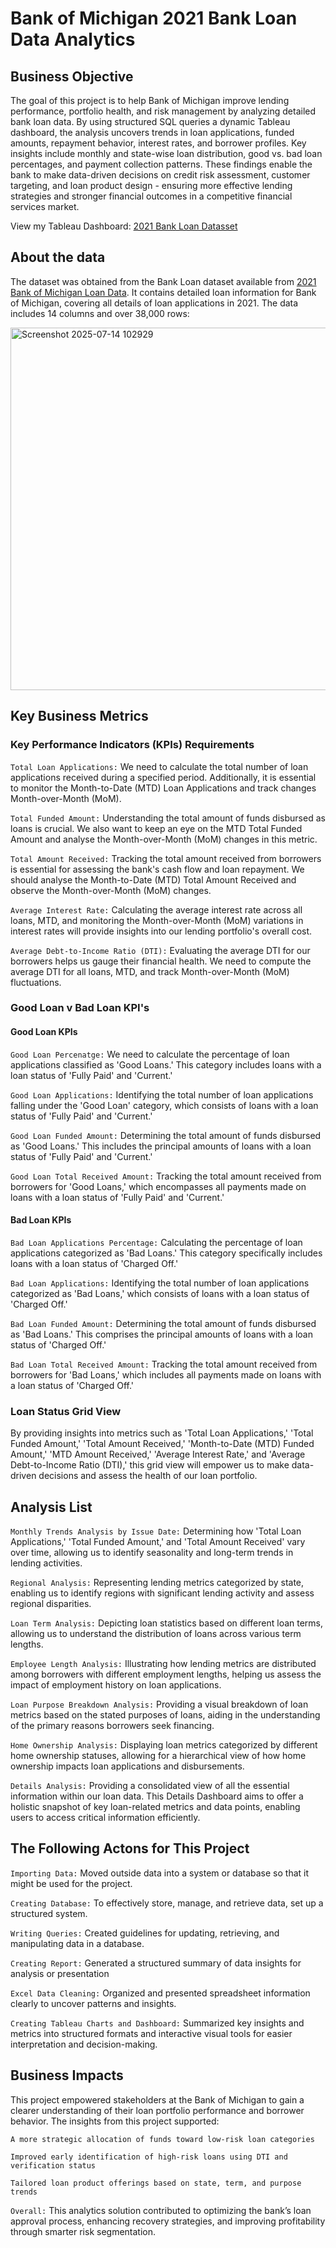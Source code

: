 # Bank of Michigan 2021 Bank Loan Data Analytics
## Business Objective
The goal of this project is to help Bank of Michigan improve lending performance, portfolio health, and risk management by analyzing detailed bank loan data. By using structured SQL queries a dynamic Tableau dashboard, the analysis uncovers trends in loan applications, funded amounts, repayment behavior, interest rates, and borrower profiles. Key insights include monthly and state-wise loan distribution, good vs. bad loan percentages, and payment collection patterns. These findings enable the bank to make data-driven decisions on credit risk assessment, customer targeting, and loan product design - ensuring more effective lending strategies and stronger financial outcomes in a competitive financial services market.

View my Tableau Dashboard: [2021 Bank Loan Datasset](https://public.tableau.com/views/BankLoanWorkbook_Incomplete/Details?:language=en-US&:sid=&:redirect=auth&:display_count=n&:origin=viz_share_link)
## About the data 
The dataset was obtained from the Bank Loan dataset available from [2021 Bank of Michigan Loan Data](https://drive.google.com/file/d/1WNlzRVDZ2rKdiwpGUFBSuGA50EsI-j2v/view?usp=sharing). It contains detailed loan information for Bank of Michigan, covering all details of loan applications in 2021. The data includes 14 columns and over 38,000 rows:

<img width="912" height="580" alt="Screenshot 2025-07-14 102929" src="https://github.com/user-attachments/assets/fafccc33-d21d-4541-9dd8-02812319e622" />

## Key Business Metrics 
### Key Performance Indicators (KPIs) Requirements 
`Total Loan Applications:` We need to calculate the total number of loan applications received during a specified period. Additionally, it is essential to monitor the Month-to-Date (MTD) Loan Applications and track changes Month-over-Month (MoM).

`Total Funded Amount:` Understanding the total amount of funds disbursed as loans is crucial. We also want to keep an eye on the MTD Total Funded Amount and analyse the Month-over-Month (MoM) changes in this metric.

`Total Amount Received:` Tracking the total amount received from borrowers is essential for assessing the bank's cash flow and loan repayment. We should analyse the Month-to-Date (MTD) Total Amount Received and observe the Month-over-Month (MoM) changes.

`Average Interest Rate:` Calculating the average interest rate across all loans, MTD, and monitoring the Month-over-Month (MoM) variations in interest rates will provide insights into our lending portfolio's overall cost.


`Average Debt-to-Income Ratio (DTI):` Evaluating the average DTI for our borrowers helps us gauge their financial health. We need to compute the average DTI for all loans, MTD, and track Month-over-Month (MoM) fluctuations.

### Good Loan v Bad Loan KPI's
#### Good Loan KPIs
`Good Loan Percenatge:` We need to calculate the percentage of loan applications classified as 'Good Loans.' This category includes loans with a loan status of 'Fully Paid' and 'Current.'

`Good Loan Applications:` Identifying the total number of loan applications falling under the 'Good Loan' category, which consists of loans with a loan status of 'Fully Paid' and 'Current.'

`Good Loan Funded Amount:` Determining the total amount of funds disbursed as 'Good Loans.' This includes the principal amounts of loans with a loan status of 'Fully Paid' and 'Current.'

`Good Loan Total Received Amount:`  Tracking the total amount received from borrowers for 'Good Loans,' which encompasses all payments made on loans with a loan status of 'Fully Paid' and 'Current.'

#### Bad Loan KPIs
`Bad Loan Applications Percentage:` Calculating the percentage of loan applications categorized as 'Bad Loans.' This category specifically includes loans with a loan status of 'Charged Off.'

`Bad Loan Applications:` Identifying the total number of loan applications categorized as 'Bad Loans,' which consists of loans with a loan status of 'Charged Off.'

`Bad Loan Funded Amount:` Determining the total amount of funds disbursed as 'Bad Loans.' This comprises the principal amounts of loans with a loan status of 'Charged Off.'

`Bad Loan Total Received Amount:` Tracking the total amount received from borrowers for 'Bad Loans,' which includes all payments made on loans with a loan status of 'Charged Off.'

### Loan Status Grid View
By providing insights into metrics such as 'Total Loan Applications,' 'Total Funded Amount,' 'Total Amount Received,' 'Month-to-Date (MTD) Funded Amount,' 'MTD Amount Received,' 'Average Interest Rate,' and 'Average Debt-to-Income Ratio (DTI),' this grid view will empower us to make data-driven decisions and assess the health of our loan portfolio.

## Analysis List 
`Monthly Trends Analysis by Issue Date:` Determining how 'Total Loan Applications,' 'Total Funded Amount,' and 'Total Amount Received' vary over time, allowing us to identify seasonality and long-term trends in lending activities.

`Regional Analysis:` Representing lending metrics categorized by state, enabling us to identify regions with significant lending activity and assess regional disparities.

`Loan Term Analysis:` Depicting loan statistics based on different loan terms, allowing us to understand the distribution of loans across various term lengths.

`Employee Length Analysis:` Illustrating how lending metrics are distributed among borrowers with different employment lengths, helping us assess the impact of employment history on loan applications.

`Loan Purpose Breakdown Analysis:` Providing a visual breakdown of loan metrics based on the stated purposes of loans, aiding in the understanding of the primary reasons borrowers seek financing.

`Home Ownership Analysis:` Displaying loan metrics categorized by different home ownership statuses, allowing for a hierarchical view of how home ownership impacts loan applications and disbursements.

`Details Analysis:` Providing a consolidated view of all the essential information within our loan data. This Details Dashboard aims to offer a holistic snapshot of key loan-related metrics and data points, enabling users to access critical information efficiently.

## The Following Actons for This Project 
`Importing Data:` Moved outside data into a system or database so that it might be used for the project.

`Creating Database:` To effectively store, manage, and retrieve data, set up a structured system.

`Writing Queries:` Created guidelines for updating, retrieving, and manipulating data in a database.

`Creating Report:` Generated a structured summary of data insights for analysis or presentation

`Excel Data Cleaning:` Organized and presented spreadsheet information clearly to uncover patterns and insights.

`Creating Tableau Charts and Dashboard:` Summarized key insights and metrics into structured formats and interactive visual tools for easier interpretation and decision-making.

 ## Business Impacts 
This project empowered stakeholders at the Bank of Michigan to gain a clearer understanding of their loan portfolio performance and borrower behavior. The insights from this project supported: 

`A more strategic allocation of funds toward low-risk loan categories`

`Improved early identification of high-risk loans using DTI and verification status`

`Tailored loan product offerings based on state, term, and purpose trends`

`Overall:` This analytics solution contributed to optimizing the bank’s loan approval process, enhancing recovery strategies, and improving profitability through smarter risk segmentation.




